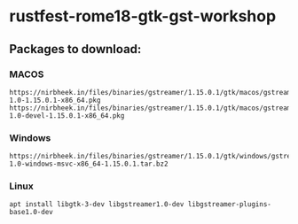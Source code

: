 # rustfest-rome18-gtk-gst-workshop

## Packages to download:

### MACOS

```
https://nirbheek.in/files/binaries/gstreamer/1.15.0.1/gtk/macos/gstreamer-1.0-1.15.0.1-x86_64.pkg
https://nirbheek.in/files/binaries/gstreamer/1.15.0.1/gtk/macos/gstreamer-1.0-devel-1.15.0.1-x86_64.pkg
```

### Windows

```
https://nirbheek.in/files/binaries/gstreamer/1.15.0.1/gtk/windows/gstreamer-1.0-windows-msvc-x86_64-1.15.0.1.tar.bz2
```

### Linux

```
apt install libgtk-3-dev libgstreamer1.0-dev libgstreamer-plugins-base1.0-dev
```
